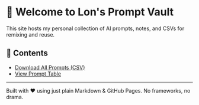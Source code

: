 # 👋 Welcome to Lon's Prompt Vault

This site hosts my personal collection of AI prompts, notes, and CSVs for remixing and reuse.

## 🧠 Contents

- [Download All Prompts (CSV)](prompts.csv)
- [View Prompt Table](prompts.html)

---

Built with ❤️ using just plain Markdown & GitHub Pages. No frameworks, no drama.
